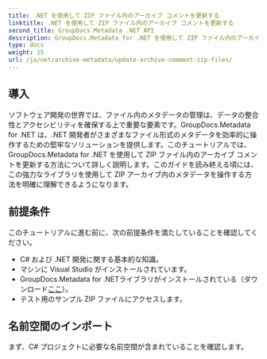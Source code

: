 ```yaml
---
title: .NET を使用して ZIP ファイル内のアーカイブ コメントを更新する
linktitle: .NET を使用して ZIP ファイル内のアーカイブ コメントを更新する
second_title: GroupDocs.Metadata .NET API
description: GroupDocs.Metadata for .NET を使用して ZIP ファイル内のアーカイブ コメントを更新する方法を学びます。C# アプリケーションでのメタデータ管理を簡単に強化します。
type: docs
weight: 15
url: /ja/net/archive-metadata/update-archive-comment-zip-files/
---
```

## 導入
ソフトウェア開発の世界では、ファイル内のメタデータの管理は、データの整合性とアクセシビリティを確保する上で重要な要素です。GroupDocs.Metadata for .NET は、.NET 開発者がさまざまなファイル形式のメタデータを効率的に操作するための堅牢なソリューションを提供します。このチュートリアルでは、GroupDocs.Metadata for .NET を使用して ZIP ファイル内のアーカイブ コメントを更新する方法について詳しく説明します。このガイドを読み終える頃には、この強力なライブラリを使用して ZIP アーカイブ内のメタデータを操作する方法を明確に理解できるようになります。
## 前提条件
このチュートリアルに進む前に、次の前提条件を満たしていることを確認してください。
- C# および .NET 開発に関する基本的な知識。
- マシンに Visual Studio がインストールされています。
-  GroupDocs.Metadata for .NETライブラリがインストールされている（ダウンロード[ここ](https://releases.groupdocs.com/metadata/net/)）。
- テスト用のサンプル ZIP ファイルにアクセスします。

## 名前空間のインポート
まず、C# プロジェクトに必要な名前空間が含まれていることを確認します。
```csharp
using GroupDocs.Formats.Archive;
using System;
using GroupDocs.Metadata;
```
## ステップ 1: ZIP ファイルをロードする
最初のステップは、ZIP ファイルをロードしてそのメタデータにアクセスすることです。次のコード スニペットを使用します。
```csharp
using (Metadata metadata = new Metadata("YourInputFile.zip"))
{
    var root = metadata.GetRootPackage<ZipRootPackage>();
```
## ステップ2: アーカイブコメントを更新する
次に、ZIP ファイルに関連付けられたコメントを更新します。
```csharp
    root.ZipPackage.Comment = "Updated comment";
```
## ステップ3: 変更を保存する
最後に、更新されたメタデータを ZIP ファイルに保存し直します。
```csharp
    metadata.Save("YourInputFile.zip");
}
```

## 結論
このチュートリアルでは、GroupDocs.Metadata for .NET を使用して ZIP ファイル内のアーカイブ コメントを更新する方法を検討しました。このライブラリは、さまざまなファイル形式内のメタデータにアクセスして変更するための便利な方法を提供し、.NET 開発者の機能を強化します。これらの簡単な手順に従うことで、メタデータ操作をアプリケーションにシームレスに統合し、データ管理の効率を向上させることができます。

## よくある質問
### ZIP 以外の他のファイル形式のメタデータを操作できますか?
はい、GroupDocs.Metadata for .NET は、PDF、Microsoft Office ドキュメント、画像、ビデオなどを含む幅広い形式をサポートしています。
### GroupDocs.Metadata for .NET は .NET Core アプリケーションと互換性がありますか?
はい、ライブラリは .NET Framework 環境と .NET Core 環境の両方と互換性があります。
### GroupDocs.Metadata の一時ライセンスを取得するにはどうすればよいですか?
一時ライセンスは次から取得できます。[ここ](https://purchase.groupdocs.com/temporary-license/).
### GroupDocs.Metadata は開発者向けのサポートを提供していますか?
はい、開発者向けサポートとリソースは[GroupDocs フォーラム](https://forum.groupdocs.com/c/metadata/14).
### GroupDocs.Metadata for .NET の包括的なドキュメントはどこで入手できますか?
ドキュメントは入手可能です[ここ](https://reference.groupdocs.com/metadata/net/).